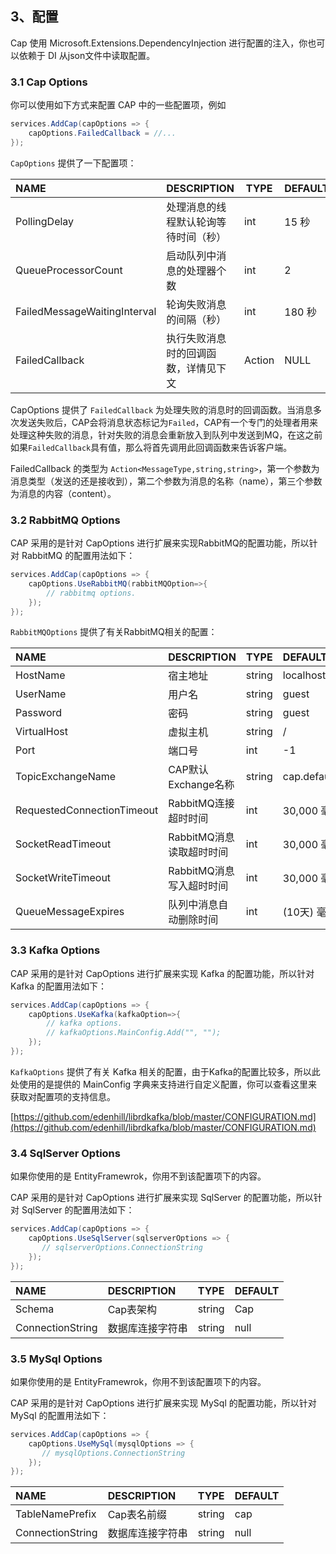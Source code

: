 
## 3、配置

Cap 使用 Microsoft.Extensions.DependencyInjection 进行配置的注入，你也可以依赖于 DI 从json文件中读取配置。

### 3.1 Cap Options

你可以使用如下方式来配置 CAP 中的一些配置项，例如

```cs
services.AddCap(capOptions => {
    capOptions.FailedCallback = //...
});

```

`CapOptions`  提供了一下配置项：

NAME | DESCRIPTION | TYPE | DEFAULT
:---|:---|---|:---
PollingDelay | 处理消息的线程默认轮询等待时间（秒） | int | 15 秒
QueueProcessorCount | 启动队列中消息的处理器个数 | int | 2
FailedMessageWaitingInterval| 轮询失败消息的间隔（秒） | int | 180 秒
FailedCallback| 执行失败消息时的回调函数，详情见下文 | Action | NULL

CapOptions 提供了 `FailedCallback` 为处理失败的消息时的回调函数。当消息多次发送失败后，CAP会将消息状态标记为`Failed`，CAP有一个专门的处理者用来处理这种失败的消息，针对失败的消息会重新放入到队列中发送到MQ，在这之前如果`FailedCallback`具有值，那么将首先调用此回调函数来告诉客户端。

FailedCallback 的类型为 `Action<MessageType,string,string>`，第一个参数为消息类型（发送的还是接收到），第二个参数为消息的名称（name），第三个参数为消息的内容（content）。

### 3.2 RabbitMQ Options

CAP 采用的是针对 CapOptions 进行扩展来实现RabbitMQ的配置功能，所以针对 RabbitMQ 的配置用法如下：

```cs
services.AddCap(capOptions => {
    capOptions.UseRabbitMQ(rabbitMQOption=>{
        // rabbitmq options.
    });
});
```

`RabbitMQOptions` 提供了有关RabbitMQ相关的配置：

NAME | DESCRIPTION | TYPE | DEFAULT
:---|:---|---|:---
HostName | 宿主地址 | string | localhost
UserName | 用户名 | string | guest
Password | 密码 | string | guest
VirtualHost | 虚拟主机 | string | /
Port | 端口号 | int | -1
TopicExchangeName | CAP默认Exchange名称 | string | cap.default.topic
RequestedConnectionTimeout | RabbitMQ连接超时时间 | int | 30,000 毫秒
SocketReadTimeout  | RabbitMQ消息读取超时时间 | int | 30,000 毫秒
SocketWriteTimeout | RabbitMQ消息写入超时时间 | int | 30,000 毫秒
QueueMessageExpires | 队列中消息自动删除时间 | int | (10天) 毫秒

### 3.3 Kafka Options

CAP 采用的是针对 CapOptions 进行扩展来实现 Kafka 的配置功能，所以针对 Kafka 的配置用法如下：

```cs
services.AddCap(capOptions => {
    capOptions.UseKafka(kafkaOption=>{
        // kafka options.
        // kafkaOptions.MainConfig.Add("", "");
    });
});
```

`KafkaOptions` 提供了有关 Kafka 相关的配置，由于Kafka的配置比较多，所以此处使用的是提供的 MainConfig 字典来支持进行自定义配置，你可以查看这里来获取对配置项的支持信息。

[https://github.com/edenhill/librdkafka/blob/master/CONFIGURATION.md](https://github.com/edenhill/librdkafka/blob/master/CONFIGURATION.md)

### 3.4 SqlServer Options

如果你使用的是 EntityFramewrok，你用不到该配置项下的内容。

CAP 采用的是针对 CapOptions 进行扩展来实现 SqlServer 的配置功能，所以针对 SqlServer 的配置用法如下：

```cs
services.AddCap(capOptions => {
    capOptions.UseSqlServer(sqlserverOptions => {
       // sqlserverOptions.ConnectionString
    });
});

```

NAME | DESCRIPTION | TYPE | DEFAULT
:---|:---|---|:---
Schema | Cap表架构 | string | Cap
ConnectionString | 数据库连接字符串 | string | null


### 3.5 MySql Options

如果你使用的是 EntityFramewrok，你用不到该配置项下的内容。

CAP 采用的是针对 CapOptions 进行扩展来实现 MySql 的配置功能，所以针对 MySql 的配置用法如下：

```cs
services.AddCap(capOptions => {
    capOptions.UseMySql(mysqlOptions => {
       // mysqlOptions.ConnectionString
    });
});

```

NAME | DESCRIPTION | TYPE | DEFAULT
:---|:---|---|:---
TableNamePrefix | Cap表名前缀 | string | cap 
ConnectionString | 数据库连接字符串 | string | null